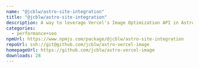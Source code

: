 ```yaml
---
name: "@jcblw/astro-site-integration"
title: "@jcblw/astro-site-integration"
description: A way to leverage Vercel's Image Optimization API in Astro
categories:
  - performance+seo
npmUrl: https://www.npmjs.com/package/@jcblw/astro-site-integration
repoUrl: ssh://git@github.com/jcblw/astro-vercel-image
homepageUrl: https://github.com/jcblw/astro-vercel-image
downloads: 28
---
```

